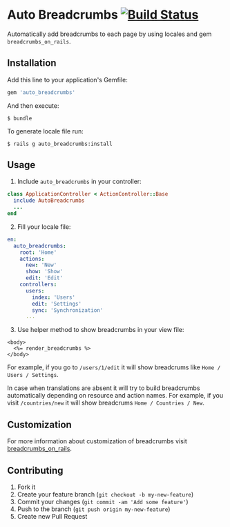 # Auto Breadcrumbs [![Build Status](https://travis-ci.org/exAspArk/auto_breadcrumbs.png)](https://travis-ci.org/exAspArk/auto_breadcrumbs)

Automatically add breadcrumbs to each page by using locales and gem `breadcrumbs_on_rails`.

## Installation

Add this line to your application's Gemfile:

```ruby
gem 'auto_breadcrumbs'
```

And then execute:

    $ bundle

To generate locale file run:

    $ rails g auto_breadcrumbs:install

## Usage

1) Include `auto_breadcrumbs` in your controller:

```ruby
class ApplicationController < ActionController::Base
  include AutoBreadcrumbs
  ...
end
```

2) Fill your locale file:

```yml
en:
  auto_breadcrumbs:
    root: 'Home'
    actions:
      new: 'New'
      show: 'Show'
      edit: 'Edit'
    controllers:
      users:
        index: 'Users'
        edit: 'Settings'
        sync: 'Synchronization'
      ...
```

3) Use helper method to show breadcrumbs in your view file:

```erb
<body>
  <%= render_breadcrumbs %>
</body>
```

For example, if you go to `/users/1/edit` it will show breadcrums like `Home / Users / Settings`.

In case when translations are absent it will try to build breadcrumbs automatically depending on resource and action names.
For example, if you visit `/countries/new` it will show breadcrums `Home / Countries / New`.

## Customization

For more information about customization of breadcrumbs visit [breadcrumbs_on_rails](https://github.com/weppos/breadcrumbs_on_rails).

## Contributing

1. Fork it
2. Create your feature branch (`git checkout -b my-new-feature`)
3. Commit your changes (`git commit -am 'Add some feature'`)
4. Push to the branch (`git push origin my-new-feature`)
5. Create new Pull Request
